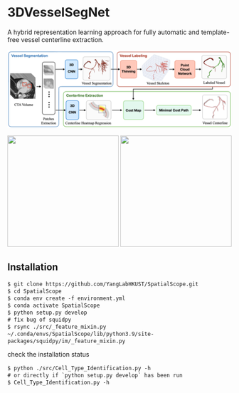 # 3DVesselSegNet
A hybrid representation learning approach for fully automatic and template-free vessel centerline extraction.

![3DVesselSegNet](https://github.com/YangLabHKUST/3DVesselSegNet/blob/main/3Dvesselsegnet_framework.png)

<img src="coronary_artery_seg_demo.gif" width="250" height="250"/> <img src="coronary_artery_seg_demo_2.gif" width="250" height="250"/>


## Installation
``` shell
$ git clone https://github.com/YangLabHKUST/SpatialScope.git
$ cd SpatialScope
$ conda env create -f environment.yml
$ conda activate SpatialScope
$ python setup.py develop
# fix bug of squidpy
$ rsync ./src/_feature_mixin.py ~/.conda/envs/SpatialScope/lib/python3.9/site-packages/squidpy/im/_feature_mixin.py
```
check the installation status
```shell
$ python ./src/Cell_Type_Identification.py -h
# or directly if `python setup.py develop` has been run
$ Cell_Type_Identification.py -h
```
